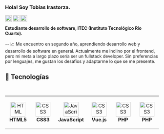 ### Hola! Soy Tobias Irastorza. 

<a href="https://www.instagram.com/t.irastorza/">
  <img align="left" alt="Tobias Instagram" width="22px" src="https://raw.githubusercontent.com/hussainweb/hussainweb/main/icons/instagram.png" />
</a>
<a href="https://twitter.com/tobiasirastorza">
  <img align="left" alt="Tobias | Twitter" width="22px" src="https://raw.githubusercontent.com/peterthehan/peterthehan/master/assets/twitter.svg" />
</a>
<a href="https://www.linkedin.com/in/tobias-irastorza-504bbb18b/">
  <img align="left" alt="Tobias LinkedIN" width="22px" src="https://raw.githubusercontent.com/peterthehan/peterthehan/master/assets/linkedin.svg" />
</a>
<br>

<br>
<b> Estudiante desarrollo de software, ITEC (Instituto Tecnológico Río Cuarto). </b>
<br>

<br>
-- 📈 Me encuentro en segundo año, aprendiendo desarrollo web y desarrollo de software en general. Actualmente me inclino por el frontend, pero mi meta a largo plazo sería ser un fullstack developer. Sin preferencias por lenguajes, me gustan los desafios y adaptarme lo que se me presente.
<br>

## 🔧 Tecnologías
<br>
<table>
  <tr>
    <td align="center" height="108" width="108">
      <img
        src="https://cdn.jsdelivr.net/gh/devicons/devicon/icons/html5/html5-plain.svg"
        width="48"
        height="48"
        alt="HTML"
      />
      <br /><strong>HTML5</strong>
    </td>
    <td align="center" height="108" width="108">
      <img
        src="https://cdn.jsdelivr.net/gh/devicons/devicon/icons/css3/css3-plain.svg"
        width="48"
        height="48"
        alt="CSS3"
      />
      <br /><strong>CSS3</strong>
    </td>
    <td align="center" height="108" width="108">
      <img
        src="https://cdn.jsdelivr.net/gh/devicons/devicon/icons/javascript/javascript-plain.svg"
        width="48"
        height="48"
        alt="JavaScript"
      />
      <br /><strong>JavaScript</strong>
    </td>
        <td align="center" height="108" width="108">
      <img
        src="https://upload.wikimedia.org/wikipedia/commons/thumb/9/95/Vue.js_Logo_2.svg/1184px-Vue.js_Logo_2.svg.png"
        width="48"
        height="48"
        alt="CSS3"
      />
      <br /><strong>Vue.js</strong>
    </td>
    </td>
        <td align="center" height="108" width="108">
      <img
        src="https://upload.wikimedia.org/wikipedia/commons/thumb/2/27/PHP-logo.svg/2560px-PHP-logo.svg.png"
        width="48"
        height="48"
        alt="CSS3"
      />
      <br /><strong>PHP</strong>
    </td>
    </td>
        <td align="center" height="108" width="108">
      <img
        src="https://symbols.getvecta.com/stencil_85/20_jest-icon.aff64ab210.png"
        width="48"
        height="48"
        alt="CSS3"
      />
      <br /><strong>PHP</strong>
    </td>
 </tr>
</table>
<br>
